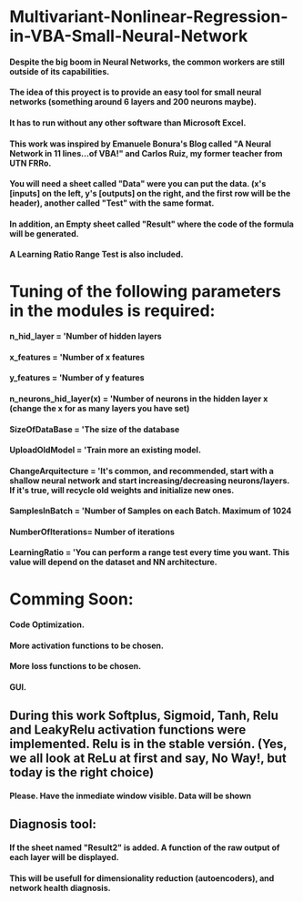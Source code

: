 # Multivariant-Nonlinear-Regression-in-VBA-Small-Neural-Network
#### Despite the big boom in Neural Networks, the common workers are still outside of its capabilities.
#### The idea of this proyect is to provide an easy tool for small neural networks (something around 6 layers and 200 neurons maybe).
#### It has to run without any other software than Microsoft Excel.
#### This work was inspired by Emanuele Bonura's Blog called "A Neural Network in 11 lines…of VBA!" and Carlos Ruiz, my former teacher from UTN FRRo.
#### You will need a sheet called "Data" were you can put the data. (x's [inputs] on the left, y's [outputs] on the right, and the first row will be the header), another called "Test" with the same format.
#### In addition, an Empty sheet called "Result" where the code of the formula will be generated.
#### A Learning Ratio Range Test is also included.
# Tuning of the following parameters in the modules is required:
#### n_hid_layer = 'Number of hidden layers
#### x_features = 'Number of x features
#### y_features = 'Number of y features
#### n_neurons_hid_layer(x) = 'Number of neurons in the hidden layer x (change the x for as many layers you have set)
#### SizeOfDataBase = 'The size of the database
#### UploadOldModel = 'Train more an existing model.
#### ChangeArquitecture = 'It's common, and recommended, start with a shallow neural network and start increasing/decreasing neurons/layers. If it's true, will recycle old weights and initialize new ones.
#### SamplesInBatch = 'Number of Samples on each Batch. Maximum of 1024
#### NumberOfIterations= Number of iterations
#### LearningRatio = 'You can perform a range test every time you want. This value will depend on the dataset and NN architecture.
# Comming Soon:
#### Code Optimization.
#### More activation functions to be chosen.
#### More loss functions to be chosen.
#### GUI.
## During this work Softplus, Sigmoid, Tanh, Relu and LeakyRelu activation functions were implemented. Relu is in the stable versión. (Yes, we all look at ReLu at first and say, No Way!, but today is the right choice)
#### Please. Have the inmediate window visible. Data will be shown
## Diagnosis tool:
#### If the sheet named "Result2" is added. A function of the raw output of each layer will be displayed.
#### This will be usefull for dimensionality reduction (autoencoders), and network health diagnosis.
